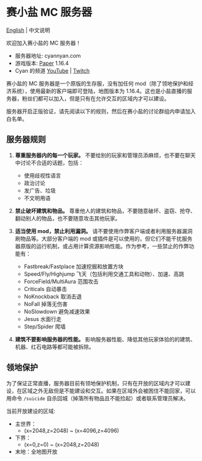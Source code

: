 # 赛小盐 MC 服务器

[English](README.md) | 中文说明

欢迎加入赛小盐的 MC 服务器！

* 服务器地址: cyannyan.com
* 游戏版本: [Paper](https://papermc.io/) 1.16.4
* Cyan 的频道 [YouTube](https://www.youtube.com/channel/UC9wbdkwvYVSgKtOZ3Oov98g) | [Twitch](https://www.twitch.tv/cyannyan39)

赛小盐的 MC 服务器是一个原版的生存服，没有加任何 mod（除了领地保护和经济系统），使用最新的客户端即可登陆，地图版本为 1.16.4。这也是小盐直播的服务器，粉丝们都可以加入，但是只有在允许交互的区域内才可以建设。

服务器开启正版验证，请先阅读以下的规则，然后在赛小盐的讨论群组内申请加入白名单。

## 服务器规则

1. **尊重服务器内的每一个玩家。** 不要给别的玩家和管理员添麻烦，也不要在聊天中讨论不合适的话题，包括：
    * 使用歧视性语言
    * 政治讨论
    * 发广告、垃圾
    * 不文明用语

2. **禁止破坏建筑和物品。** 尊重他人的建筑和物品，不要随意破坏、盗窃、抢夺、翻动别人的物品，也不要随意攻击其他玩家。

3. **适当使用 mod，禁止利用漏洞。** 请不要使用作弊客户端或者利用服务器漏洞刷物品等。大部分客户端的 mod 或插件是可以使用的，但它们不能干扰服务器原版的运行机制，或占用计算资源影响性能。作为参考，一些禁止的作弊功能有：
    * Fastbreak/Fastplace 加速挖掘和放置方块
    * Speed/Fly/Highjump 飞天（包括利用交通工具和动物）、加速、高跳
    * ForceField/MultiAura 范围攻击
    * Criticals 自动暴击
    * NoKnockback 取消击退
    * NoFall 掉落无伤害
    * NoSlowdown 避免减速效果
    * Jesus 水面行走
    * Step/Spider 爬墙

4. **建筑不要影响服务器的性能。** 影响服务器性能、降低其他玩家体验的的建筑、机器、红石电路等都可能被拆除。

## 领地保护

为了保证正常直播，服务器目前有领地保护机制，只有在开放的区域内才可以建设，在区域之外无敌但是不能建设和交互。如果在区域外会被困住不能回家，可以用命令 `/suicide` 自杀回城（掉落所有物品且不能捡起）或者联系管理员解决。

当前开放建设的区域:

* 主世界：
    * (x=2048,z=2048) ~ (x=4096,z=4096)
* 下界：
    * (x=0,z=0) ~ (x=2048,z=2048)
* 末地：全地图开放
